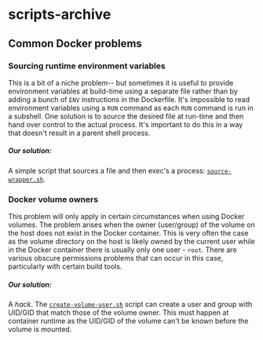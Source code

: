 # scripts-archive

## Common Docker problems
### Sourcing runtime environment variables
This is a bit of a niche problem-- but sometimes it is useful to provide environment variables at build-time using a separate file rather than by adding a bunch of `ENV` instructions in the Dockerfile. It's impossible to read environment variables using a `RUN` command as each `RUN` command is run in a subshell. One solution is to source the desired file at run-time and then hand over control to the actual process. It's important to do this in a way that doesn't result in a parent shell process.

##### Our solution:
A simple script that sources a file and then exec's a process: [`source-wrapper.sh`](scripts-archive/common/source-wrapper.sh).

### Docker volume owners
This problem will only apply in certain circumstances when using Docker volumes. The problem arises when the owner (user/group) of the volume on the host does not exist in the Docker container. This is very often the case as the volume directory on the host is likely owned by the current user while in the Docker container there is usually only one user - `root`. There are various obscure permissions problems that can occur in this case, particularly with certain build tools.

##### Our solution:
A *hack*. The [`create-volume-user.sh`](scripts-archive/debian/create-volume-user.sh) script can create a user and group with UID/GID that match those of the volume owner. This must happen at container runtime as the UID/GID of the volume can't be known before the volume is mounted.
